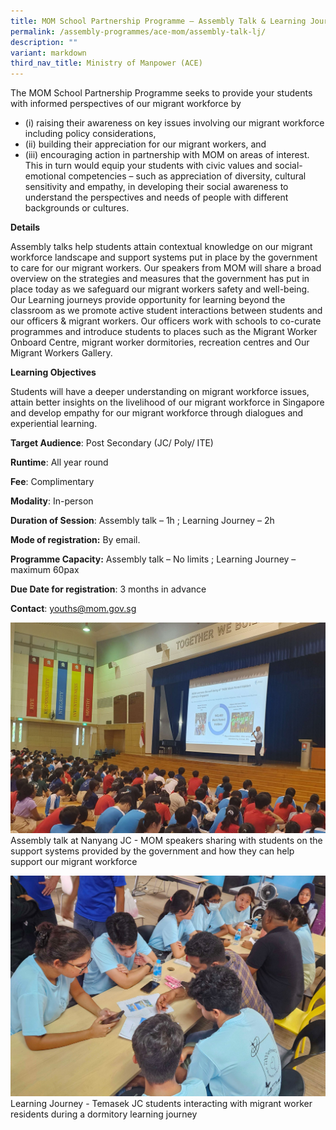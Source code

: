 ```yaml
---
title: MOM School Partnership Programme – Assembly Talk & Learning Journey
permalink: /assembly-programmes/ace-mom/assembly-talk-lj/
description: ""
variant: markdown
third_nav_title: Ministry of Manpower (ACE)
---
```

The MOM School Partnership Programme seeks to provide your students with informed perspectives of our migrant workforce by 
* (i) raising their awareness on key issues involving our migrant workforce including policy considerations, 
* (ii) building their appreciation for our migrant workers, and 
* (iii) encouraging action in partnership with MOM on areas of interest. This in turn would equip your students with civic values and social-emotional competencies – such as appreciation of diversity, cultural sensitivity and empathy, in developing their social awareness to understand the perspectives and needs of people with different backgrounds or cultures.

**Details**

Assembly talks help students attain contextual knowledge on our migrant workforce landscape and support systems put in place by the government to care for our migrant workers. Our speakers from MOM will share a broad overview on the strategies and measures that the government has put in place today as we safeguard our migrant workers safety and well-being.   Our Learning journeys provide opportunity for learning beyond the classroom as we promote active student interactions between students and our officers & migrant workers. Our officers work with schools to co-curate programmes and introduce students to places such as the Migrant Worker Onboard Centre, migrant worker dormitories, recreation centres and Our Migrant Workers Gallery.

**Learning Objectives**

Students will have a deeper understanding on migrant workforce issues, attain better insights on the livelihood of our migrant workforce in Singapore and develop empathy for our migrant workforce through dialogues and experiential learning.

**Target Audience**: Post Secondary (JC/ Poly/ ITE)

**Runtime**: All year round

**Fee**: Complimentary

**Modality**: In-person

**Duration of Session**: Assembly talk – 1h ; Learning Journey – 2h


**Mode of registration:** By email.

**Programme Capacity:** Assembly talk – No limits ; Learning Journey – maximum 60pax

**Due Date for registration**: 3 months in advance

**Contact**: [youths@mom.gov.sg](youths@mom.gov.sg)

![](/images/NYJC_Photo1.jpg)
Assembly talk at Nanyang JC - MOM speakers sharing with students on the support systems provided by the government and how they can help support our migrant workforce

![](/images/TJC_Photo2.jpg)
Learning Journey - Temasek JC students interacting with migrant worker residents during a dormitory learning journey